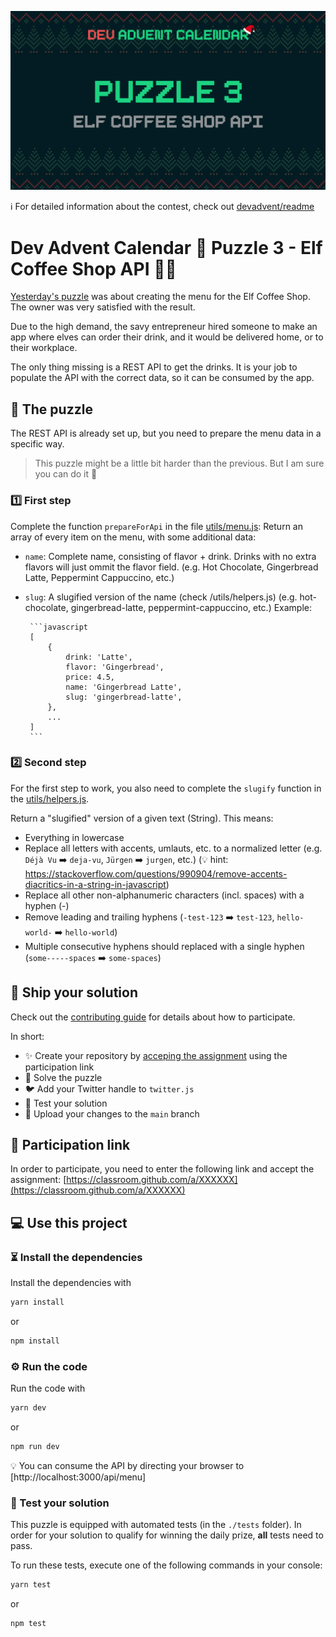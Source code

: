 ![](README.cover.jpg)

ℹ️ For detailed information about the contest, check out [devadvent/readme](https://github.com/devadvent/readme/)

# Dev Advent Calendar 🎅 Puzzle 3 - Elf Coffee Shop API 🧝🥤

[Yesterday's puzzle](https://github.com/devadvent/puzzle-2) was about creating the menu for the Elf Coffee Shop. The owner was very satisfied with the result.

Due to the high demand, the savy entrepreneur hired someone to make an app where elves can order their drink, and it would be delivered home, or to their workplace.

The only thing missing is a REST API to get the drinks.
It is your job to populate the API with the correct data, so it can be consumed by the app.

## 🧩 The puzzle

The REST API is already set up, but you need to prepare the menu data in a specific way.

> This puzzle might be a little bit harder than the previous. But I am sure you can do it 💪

### 1️⃣ First step

Complete the function `prepareForApi` in the file [utils/menu.js](utils/menu.js): Return an array of every item on the menu, with some additional data:

-   `name`: Complete name, consisting of flavor + drink. Drinks with no extra flavors will just ommit the flavor field. (e.g. Hot Chocolate, Gingerbread Latte, Peppermint Cappuccino, etc.)
-   `slug`: A slugified version of the name (check /utils/helpers.js) (e.g. hot-chocolate, gingerbread-latte, peppermint-cappuccino, etc.)
    Example:

         ```javascript
         [
             {
                 drink: 'Latte',
                 flavor: 'Gingerbread',
                 price: 4.5,
                 name: 'Gingerbread Latte',
                 slug: 'gingerbread-latte',
             },
             ...
         ]
         ```

### 2️⃣ Second step

For the first step to work, you also need to complete the `slugify` function in the [utils/helpers.js](utils/helpers.js).

Return a "slugified" version of a given text (String). This means:

-   Everything in lowercase
-   Replace all letters with accents, umlauts, etc. to a normalized letter (e.g. `Déjà Vu` ➡️ `deja-vu`, `Jürgen` ➡️ `jurgen`, etc.) (💡 hint: https://stackoverflow.com/questions/990904/remove-accents-diacritics-in-a-string-in-javascript)
-   Replace all other non-alphanumeric characters (incl. spaces) with a hyphen (-)
-   Remove leading and trailing hyphens (`-test-123` ➡️ `test-123`, `hello-world-` ➡️ `hello-world`)
-   Multiple consecutive hyphens should replaced with a single hyphen (`some-----spaces` ➡️ `some-spaces`)

## 🚢 Ship your solution

Check out the [contributing guide](https://github.com/devadvent/readme/blob/main/CONTRIBUTING.md) for details about how to participate.

In short:

-   ✨ Create your repository by [acceping the assignment](https://classroom.github.com/a/XXXXXX) using the participation link
-   🧩 Solve the puzzle
-   🐦 Add your Twitter handle to `twitter.js`
-   🤖 Test your solution
-   🚀 Upload your changes to the `main` branch

## 🔗 Participation link

In order to participate, you need to enter the following link and accept the assignment:
[https://classroom.github.com/a/XXXXXX](https://classroom.github.com/a/XXXXXX)

## 💻 Use this project

### ⏳ Install the dependencies

Install the dependencies with

```bash
yarn install
```

or

```bash
npm install
```

### ⚙️ Run the code

Run the code with

```bash
yarn dev
```

or

```bash
npm run dev
```

💡 You can consume the API by directing your browser to [http://localhost:3000/api/menu]

### 🤖 Test your solution

This puzzle is equipped with automated tests (in the `./tests` folder). In order for your solution to qualify for winning the daily prize, **all** tests need to pass.

To run these tests, execute one of the following commands in your console:

```bash
yarn test
```

or

```bash
npm test
```
